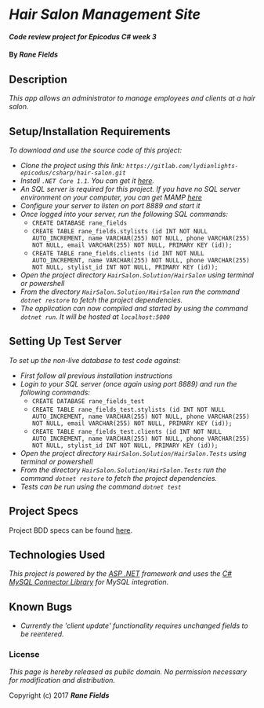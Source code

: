 # _Hair Salon Management Site_

#### _Code review project for Epicodus C# week 3_

#### By _**Rane Fields**_

## Description

_This app allows an administrator to manage employees and clients at a hair salon._

## Setup/Installation Requirements

_To download and use the source code of this project:_

* _Clone the project using this link: `https://gitlab.com/lydianlights-epicodus/csharp/hair-salon.git`_
* _Install `.NET Core 1.1`. You can get it  [here](https://github.com/dotnet/core/blob/master/release-notes/download-archives/1.1.4-download.md)._
* _An SQL server is required for this project. If you have no SQL server environment on your computer, you can get MAMP [here](https://www.mamp.info/en/downloads/)_
* _Configure your server to listen on port 8889 and start it_
* _Once logged into your server, run the following SQL commands:_
  * `CREATE DATABASE rane_fields`
  * `CREATE TABLE rane_fields.stylists (id INT NOT NULL AUTO_INCREMENT, name VARCHAR(255) NOT NULL, phone VARCHAR(255) NOT NULL, email VARCHAR(255) NOT NULL, PRIMARY KEY (id));`
  * `CREATE TABLE rane_fields.clients (id INT NOT NULL AUTO_INCREMENT, name VARCHAR(255) NOT NULL, phone VARCHAR(255) NOT NULL, stylist_id INT NOT NULL, PRIMARY KEY (id));`
* _Open the project directory `HairSalon.Solution/HairSalon` using terminal or powershell_
* _From the directory `HairSalon.Solution/HairSalon` run the command `dotnet restore` to fetch the project dependencies._
* _The application can now compiled and started by using the command `dotnet run`. It will be hosted at `localhost:5000`_

## Setting Up Test Server

_To set up the non-live database to test code against:_
* _First follow all previous installation instructions_
* _Login to your SQL server (once again using port 8889) and run the following commands:_
  * `CREATE DATABASE rane_fields_test`
  * `CREATE TABLE rane_fields_test.stylists (id INT NOT NULL AUTO_INCREMENT, name VARCHAR(255) NOT NULL, phone VARCHAR(255) NOT NULL, email VARCHAR(255) NOT NULL, PRIMARY KEY (id));`
  * `CREATE TABLE rane_fields_test.clients (id INT NOT NULL AUTO_INCREMENT, name VARCHAR(255) NOT NULL, phone VARCHAR(255) NOT NULL, stylist_id INT NOT NULL, PRIMARY KEY (id));`
* _Open the project directory `HairSalon.Solution/HairSalon.Tests` using terminal or powershell_
* _From the directory `HairSalon.Solution/HairSalon.Tests` run the command `dotnet restore` to fetch the project dependencies._
* _Tests can be run using the command `dotnet test`_

## Project Specs

Project BDD specs can be found [here](/SPECS.md).

## Technologies Used

_This project is powered by the [ASP .NET](https://docs.microsoft.com/en-us/aspnet/core/) framework and uses the [C# MySQL Connector Library](https://dev.mysql.com/downloads/connector/net/) for MySQL integration._

## Known Bugs

* _Currently the 'client update' functionality requires unchanged fields to be reentered._

### License

*This page is hereby released as public domain. No permission necessary for modification and distribution.*

Copyright (c) 2017 **_Rane Fields_**
